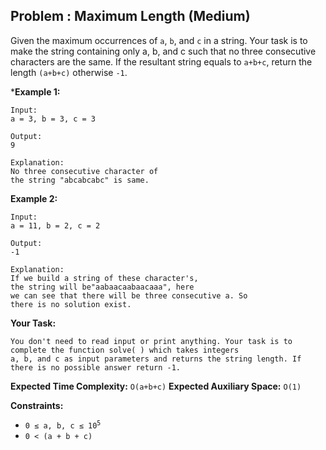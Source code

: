 ## Problem : Maximum Length (Medium)

Given the maximum occurrences of ```a```, ```b```, and ```c``` in a string. Your task is to make the string containing only 
a, b, and c such that no three consecutive characters are the same. If the resultant string equals to ```a+b+c```, return the length 
```(a+b+c)``` otherwise ```-1```.

***Example 1:**
```
Input:
a = 3, b = 3, c = 3

Output: 
9

Explanation: 
No three consecutive character of
the string "abcabcabc" is same.
```

**Example 2:**
```
Input:
a = 11, b = 2, c = 2

Output: 
-1

Explanation: 
If we build a string of these character's,
the string will be"aabaacaabaacaaa", here
we can see that there will be three consecutive a. So
there is no solution exist.
```

**Your Task:**  
```
You don't need to read input or print anything. Your task is to complete the function solve( ) which takes integers 
a, b, and c as input parameters and returns the string length. If there is no possible answer return -1.
```
**Expected Time Complexity:** ```O(a+b+c)```
**Expected Auxiliary Space:** ```O(1)```

**Constraints:**
<ul>
<li><code>0 ≤ a, b, c ≤ 10<sup>5</sup></code></li>
<li><code>0 < (a + b + c)</code></li>
</ul>

